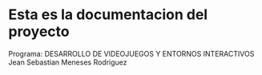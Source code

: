 # Esta es la documentacion del proyecto
Programa:
DESARROLLO DE VIDEOJUEGOS Y ENTORNOS INTERACTIVOS
Jean Sebastian Meneses Rodriguez
